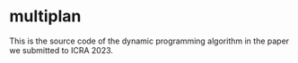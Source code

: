 # multiplan
This is the source code of the dynamic programming algorithm in the paper we submitted to ICRA 2023.

